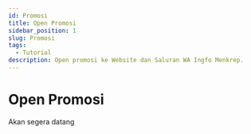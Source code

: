 ```yaml
---
id: Promosi
title: Open Promosi
sidebar_position: 1
slug: Promosi
tags:
  - Tutorial
description: Open promosi ke Website dan Saluran WA Ingfo Menkrep.
---
```


# Open Promosi

Akan segera datang